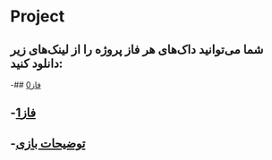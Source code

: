# Project
## شما می‌توانید داک‌های هر فاز پروژه را از لینک‌های زیر دانلود کنید:

-## [فاز0](https://github.com/AdvancedProgrammingSUT2022/Project/blob/main/Phase0/main/Phase0.pdf)

## -[فاز1](https://github.com/AdvancedProgrammingSUT2022/Project/blob/main/P1hase1/main/Phase1.pdf)

## -[توضیحات بازی](https://github.com/AdvancedProgrammingSUT2022/Project/blob/main/Game/main/Game.pdf)
